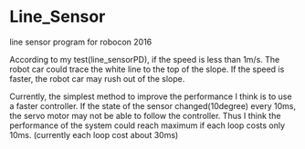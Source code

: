 # Line_Sensor
line sensor program for robocon 2016

According to my test(line_sensorPD), if the speed is less than 1m/s. The robot car could trace the white line to the top of the slope.
If the speed is faster, the robot car may rush out of the slope.

Currently, the simplest method to improve the performance I think is to use a faster controller. 
If the state of the sensor changed(10degree) every 10ms, the servo motor may not be able to follow the controller. 
Thus I think the performance of the system could reach maximum if each loop costs only 10ms. (currently each loop cost about 30ms)
